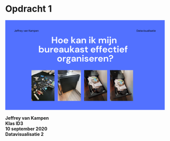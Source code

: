 # Opdracht 1

 

![](../.gitbook/assets/violet-en-paars-visueel-chaos-technologie-presentatie-1-1-.png)

  
**Jeffrey van Kampen   
Klas ID3   
10 september 2020   
Datavisualisatie 2**

